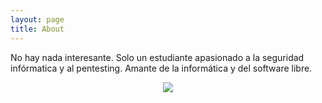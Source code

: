 ```yaml
---
layout: page
title: About
---
```


No hay nada interesante. Solo un estudiante apasionado a la seguridad infórmatica y al pentesting.
Amante de la informática y del software libre.

<div style="text-align:center;">
    <img src="https://github.com/cerodah/blog/assets/82907557/c4f5d333-3e67-4a7f-b9ea-1a0235510b5d" />
</div>
